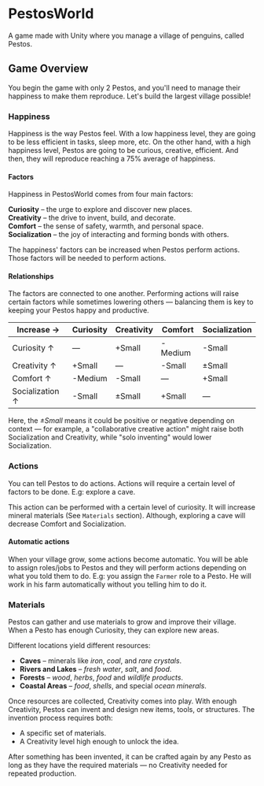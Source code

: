 # PestosWorld

A game made with Unity where you manage a village of penguins, called Pestos.

## Game Overview

You begin the game with only 2 Pestos, and you'll need to manage their happiness to make them reproduce. Let's build the largest village possible!

### Happiness

Happiness is the way Pestos feel.
With a low happiness level, they are going to be less efficient in tasks, sleep more, etc.
On the other hand, with a high happiness level, Pestos are going to be curious, creative, efficient. And then, they will reproduce reaching a 75% average of happiness.

#### Factors

Happiness in PestosWorld comes from four main factors:

**Curiosity** – the urge to explore and discover new places.<br>
**Creativity** – the drive to invent, build, and decorate.<br>
**Comfort** – the sense of safety, warmth, and personal space.<br>
**Socialization** – the joy of interacting and forming bonds with others.

The happiness' factors can be increased when Pestos perform actions.
Those factors will be needed to perform actions.

#### Relationships

The factors are connected to one another.
Performing actions will raise certain factors while sometimes lowering others — balancing them is key to keeping your Pestos happy and productive.

| Increase →      | Curiosity | Creativity | Comfort | Socialization |
| --------------- | --------- | ---------- | ------- | ------------- |
| Curiosity ↑     | —         | +Small     | -Medium | -Small        |
| Creativity ↑    | +Small    | —          | -Small  | ±Small        |
| Comfort ↑       | -Medium   | -Small     | —       | +Small        |
| Socialization ↑ | -Small    | ±Small     | +Small  | —             |

Here, the *±Small* means it could be positive or negative depending on context — for example, a "collaborative creative action" might raise both Socialization and Creativity, while "solo inventing" would lower Socialization.

### Actions

You can tell Pestos to do actions. Actions will require a certain level of factors to be done.
E.g: explore a cave.

This action can be performed with a certain level of curiosity.
It will increase mineral materials (See `Materials` section).
Although, exploring a cave will decrease Comfort and Socialization.

#### Automatic actions

When your village grow, some actions become automatic. You will be able to assign roles/jobs to Pestos and they will perform actions depending on what you told them to do.
E.g: you assign the `Farmer` role to a Pesto. He will work in his farm automatically without you telling him to do it.

### Materials

Pestos can gather and use materials to grow and improve their village. When a Pesto has enough Curiosity, they can explore new areas.

Different locations yield different resources:

- **Caves** – minerals like *iron*, *coal*, and *rare crystals*.
- **Rivers and Lakes** – *fresh water*, *salt*, and *food*.
- **Forests** – *wood*, *herbs*, *food* and *wildlife products*.
- **Coastal Areas** – *food*, *shells*, and special *ocean minerals*.

Once resources are collected, Creativity comes into play. With enough Creativity, Pestos can invent and design new items, tools, or structures. The invention process requires both:

- A specific set of materials.
- A Creativity level high enough to unlock the idea.

After something has been invented, it can be crafted again by any Pesto as long as they have the required materials — no Creativity needed for repeated production.
